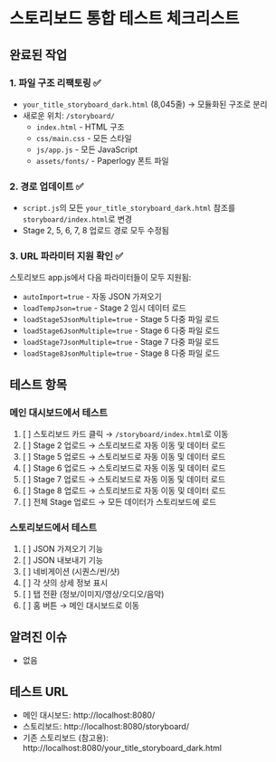 # 스토리보드 통합 테스트 체크리스트

## 완료된 작업

### 1. 파일 구조 리팩토링 ✅
- `your_title_storyboard_dark.html` (8,045줄) → 모듈화된 구조로 분리
- 새로운 위치: `/storyboard/`
  - `index.html` - HTML 구조
  - `css/main.css` - 모든 스타일
  - `js/app.js` - 모든 JavaScript
  - `assets/fonts/` - Paperlogy 폰트 파일

### 2. 경로 업데이트 ✅
- `script.js`의 모든 `your_title_storyboard_dark.html` 참조를 `storyboard/index.html`로 변경
- Stage 2, 5, 6, 7, 8 업로드 경로 모두 수정됨

### 3. URL 파라미터 지원 확인 ✅
스토리보드 app.js에서 다음 파라미터들이 모두 지원됨:
- `autoImport=true` - 자동 JSON 가져오기
- `loadTempJson=true` - Stage 2 임시 데이터 로드
- `loadStage5JsonMultiple=true` - Stage 5 다중 파일 로드
- `loadStage6JsonMultiple=true` - Stage 6 다중 파일 로드
- `loadStage7JsonMultiple=true` - Stage 7 다중 파일 로드
- `loadStage8JsonMultiple=true` - Stage 8 다중 파일 로드

## 테스트 항목

### 메인 대시보드에서 테스트
1. [ ] 스토리보드 카드 클릭 → `/storyboard/index.html`로 이동
2. [ ] Stage 2 업로드 → 스토리보드로 자동 이동 및 데이터 로드
3. [ ] Stage 5 업로드 → 스토리보드로 자동 이동 및 데이터 로드
4. [ ] Stage 6 업로드 → 스토리보드로 자동 이동 및 데이터 로드
5. [ ] Stage 7 업로드 → 스토리보드로 자동 이동 및 데이터 로드
6. [ ] Stage 8 업로드 → 스토리보드로 자동 이동 및 데이터 로드
7. [ ] 전체 Stage 업로드 → 모든 데이터가 스토리보드에 로드

### 스토리보드에서 테스트
1. [ ] JSON 가져오기 기능
2. [ ] JSON 내보내기 기능
3. [ ] 네비게이션 (시퀀스/씬/샷)
4. [ ] 각 샷의 상세 정보 표시
5. [ ] 탭 전환 (정보/이미지/영상/오디오/음악)
6. [ ] 홈 버튼 → 메인 대시보드로 이동

## 알려진 이슈
- 없음

## 테스트 URL
- 메인 대시보드: http://localhost:8080/
- 스토리보드: http://localhost:8080/storyboard/
- 기존 스토리보드 (참고용): http://localhost:8080/your_title_storyboard_dark.html